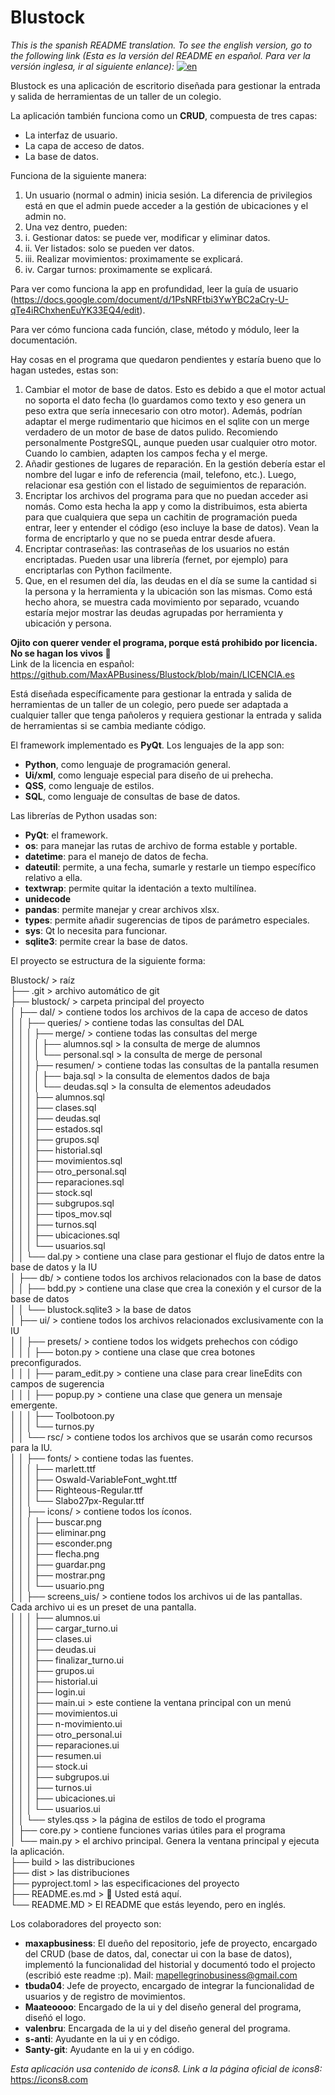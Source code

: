 # Blustock

*This is the spanish README translation. To see the english version, go to the following link (Esta es la versión del README en español. Para ver la versión inglesa, ir al siguiente enlance):* [![en](https://img.shields.io/badge/lang-en-red.svg)](https://github.com/MaxAPBusiness/Blustock/blob/main/README.md)

Blustock es una aplicación de escritorio diseñada para gestionar la entrada y salida de herramientas de un taller de un colegio.

La aplicación también funciona como un **CRUD**, compuesta de tres capas:
- La interfaz de usuario.
- La capa de acceso de datos.
- La base de datos.

Funciona de la siguiente manera:  
1. Un usuario (normal o admin) inicia sesión. La diferencia de privilegios está en que el admin puede acceder a la gestión de ubicaciones y el admin no.  
2. Una vez dentro, pueden:  
2. i. Gestionar datos: se puede ver, modificar y eliminar datos.  
2. ii. Ver listados: solo se pueden ver datos.  
2. iii. Realizar movimientos: proximamente se explicará.  
2. iv. Cargar turnos: proximamente se explicará.  

Para ver como funciona la app en profundidad, leer la guía de usuario (https://docs.google.com/document/d/1PsNRFtbi3YwYBC2aCry-U-qTe4iRChxhenEuYK33EQ4/edit).

Para ver cómo funciona cada función, clase, método y módulo, leer la documentación.

Hay cosas en el programa que quedaron pendientes y estaría bueno que lo hagan ustedes, estas son:  
1. Cambiar el motor de base de datos. Esto es debido a que el motor actual no soporta el dato fecha (lo guardamos como texto y eso genera un peso extra que sería innecesario con otro motor). Además, podrían adaptar el merge rudimentario que hicimos en el sqlite con un merge verdadero de un motor de base de datos pulido. Recomiendo personalmente PostgreSQL, aunque pueden usar cualquier otro motor. Cuando lo cambien, adapten los campos fecha y el merge.  
2. Añadir gestiones de lugares de reparación. En la gestión debería estar el nombre del lugar e info de referencia (mail, telefono, etc.). Luego, relacionar esa gestión con el listado de seguimientos de reparación.  
3. Encriptar los archivos del programa para que no puedan acceder asi nomás. Como esta hecha la app y como la distribuimos, esta abierta para que cualquiera que sepa un cachitin de programación pueda entrar, leer y entender el código (eso incluye la base de datos). Vean la forma de encriptarlo y que no se pueda entrar desde afuera.  
4. Encriptar contraseñas: las contraseñas de los usuarios no están encriptadas. Pueden usar una librería (fernet, por ejemplo) para encriptarlas con Python facilmente.  
5. Que, en el resumen del día, las deudas en el día se sume la cantidad si la persona y la herramienta y la ubicación son las mismas. Como está hecho ahora, se muestra cada movimiento por separado, vcuando estaría mejor mostrar las deudas agrupadas por herramienta y ubicación y persona.  

**Ojito con querer vender el programa, porque está prohibido por licencia. No se hagan los vivos 👀**  
Link de la licencia en español: https://github.com/MaxAPBusiness/Blustock/blob/main/LICENCIA.es

Está diseñada específicamente para gestionar la entrada y salida de herramientas de un taller de un colegio, pero puede ser adaptada a cualquier taller que tenga pañoleros y requiera gestionar la entrada y salida de herramientas si se cambia mediante código.

El framework implementado es **PyQt**. Los lenguajes de la app son:
- **Python**, como lenguaje de programación general.
- **Ui/xml**, como lenguaje especial para diseño de ui prehecha.
- **QSS**, como lenguaje de estilos.
- **SQL**, como lenguaje de consultas de base de datos.

Las librerías de Python usadas son:
- **PyQt**: el framework.
- **os**: para manejar las rutas de archivo de forma estable y portable.
- **datetime**: para el manejo de datos de fecha.
- **dateutil**: permite, a una fecha, sumarle y restarle un tiempo específico relativo a ella.
- **textwrap**: permite quitar la identación a texto multilínea.
- **unidecode**
- **pandas**: permite manejar y crear archivos xlsx.
- **types**: permite añadir sugerencias de tipos de parámetro especiales.
- **sys**: Qt lo necesita para funcionar.
- **sqlite3**: permite crear la base de datos.

El proyecto se estructura de la siguiente forma:  

Blustock/                        > raíz  
├── .git                         > archivo automático de git  
├── blustock/                    > carpeta principal del proyecto  
│   ├── dal/                     > contiene todos los archivos de la capa de acceso de datos  
│   │   ├── queries/             > contiene todas las consultas del DAL  
│   │   │   ├── merge/           > contiene todas las consultas del merge  
│   │   │   │   ├── alumnos.sql  > la consulta de merge de alumnos  
│   │   │   │   └── personal.sql > la consulta de merge de personal  
│   │   │   ├── resumen/         > contiene todas las consultas de la pantalla resumen  
│   │   │   │   ├── baja.sql     > la consulta de elementos dados de baja  
│   │   │   │   └── deudas.sql   > la consulta de elementos adeudados  
│   │   │   ├── alumnos.sql  
│   │   │   ├── clases.sql  
│   │   │   ├── deudas.sql  
│   │   │   ├── estados.sql  
│   │   │   ├── grupos.sql  
│   │   │   ├── historial.sql  
│   │   │   ├── movimientos.sql  
│   │   │   ├── otro_personal.sql  
│   │   │   ├── reparaciones.sql  
│   │   │   ├── stock.sql  
│   │   │   ├── subgrupos.sql  
│   │   │   ├── tipos_mov.sql  
│   │   │   ├── turnos.sql  
│   │   │   ├── ubicaciones.sql  
│   │   │   └── usuarios.sql  
│   │   └── dal.py               > contiene una clase para gestionar el flujo de datos entre la base de datos y la IU  
│   ├── db/                      > contiene todos los archivos relacionados con la base de datos  
│   │   ├── bdd.py               > contiene una clase que crea la conexión y el cursor de la base de datos  
│   │   └── blustock.sqlite3     > la base de datos  
│   ├── ui/                      > contiene todos los archivos relacionados exclusivamente con la IU  
│   │   ├── presets/             > contiene todos los widgets prehechos con código  
│   │   │   ├── boton.py         > contiene una clase que crea botones preconfigurados.  
│   │   │   ├── param_edit.py    > contiene una clase para crear lineEdits con campos de sugerencia  
│   │   │   ├── popup.py         > contiene una clase que genera un mensaje emergente.  
│   │   │   ├── Toolbotoon.py  
│   │   │   └── turnos.py  
│   │   └── rsc/                 > contiene todos los archivos que se usarán como recursos para la IU.  
│   │       ├── fonts/           > contiene todas las fuentes.  
│   │       │   ├── marlett.ttf  
│   │       │   ├── Oswald-VariableFont_wght.ttf  
│   │       │   ├── Righteous-Regular.ttf  
│   │       │   └── Slabo27px-Regular.ttf  
│   │       ├── icons/           > contiene todos los íconos.  
│   │       │   ├── buscar.png  
│   │       │   ├── eliminar.png  
│   │       │   ├── esconder.png  
│   │       │   ├── flecha.png  
│   │       │   ├── guardar.png  
│   │       │   ├── mostrar.png  
│   │       │   └── usuario.png  
│   │       ├── screens_uis/     > contiene todos los archivos ui de las pantallas. Cada archivo ui es un preset de una pantalla.  
│   │       │   ├── alumnos.ui  
│   │       │   ├── cargar_turno.ui  
│   │       │   ├── clases.ui  
│   │       │   ├── deudas.ui  
│   │       │   ├── finalizar_turno.ui  
│   │       │   ├── grupos.ui  
│   │       │   ├── historial.ui  
│   │       │   ├── login.ui  
│   │       │   ├── main.ui      > este contiene la ventana principal con un menú  
│   │       │   ├── movimientos.ui  
│   │       │   ├── n-movimiento.ui  
│   │       │   ├── otro_personal.ui  
│   │       │   ├── reparaciones.ui  
│   │       │   ├── resumen.ui  
│   │       │   ├── stock.ui  
│   │       │   ├── subgrupos.ui  
│   │       │   ├── turnos.ui  
│   │       │   ├── ubicaciones.ui  
│   │       │   └── usuarios.ui  
│   │       └── styles.qss       > la página de estilos de todo el programa  
│   ├── core.py                  > contiene funciones varias útiles para el programa  
│   └── main.py                  > el archivo principal. Genera la ventana principal y ejecuta la aplicación.  
├── build                        > las distribuciones  
├── dist                         > las distribuciones  
├── pyproject.toml               > las especificaciones del proyecto  
├── README.es.md                 > 📍 Usted está aquí.  
└── README.MD                    > El README que estás leyendo, pero en inglés.  

Los colaboradores del proyecto son:
- **maxapbusiness**: El dueño del repositorio, jefe de proyecto, encargado del CRUD (base de datos, dal, conectar ui con la base de datos), implementó la funcionalidad del historial y documentó todo el projecto (escribió este readme :p). Mail: mapellegrinobusiness@gmail.com
- **tbuda04**: Jefe de proyecto, encargado de integrar la funcionalidad de usuarios y de registro de movimientos.
- **Maateoooo**: Encargado de la ui y del diseño general del programa, diseñó el logo.
- **valenbru**: Encargada de la ui y del diseño general del programa.
- **s-anti**: Ayudante en la ui y en código.
- **Santy-git**: Ayudante en la ui y en código.

*Esta aplicación usa contenido de icons8. Link a la página oficial de icons8:* https://icons8.com